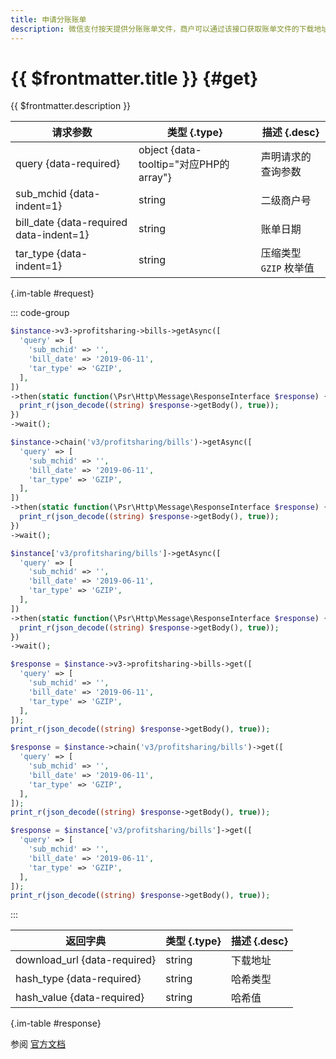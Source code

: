 ```yaml
---
title: 申请分账账单
description: 微信支付按天提供分账账单文件，商户可以通过该接口获取账单文件的下载地址。文件内包含分账相关的金额、时间等信息，供商户核对到账等情况。
---
```


# {{ $frontmatter.title }} {#get}

{{ $frontmatter.description }}

| 请求参数 | 类型 {.type} | 描述 {.desc}
| --- | --- | ---
| query {data-required} | object {data-tooltip="对应PHP的array"} | 声明请求的查询参数
| sub_mchid {data-indent=1} | string | 二级商户号
| bill_date {data-required data-indent=1} | string | 账单日期
| tar_type {data-indent=1} | string | 压缩类型<br/>`GZIP` 枚举值

{.im-table #request}

::: code-group

```php [异步纯链式]
$instance->v3->profitsharing->bills->getAsync([
  'query' => [
    'sub_mchid' => '',
    'bill_date' => '2019-06-11',
    'tar_type' => 'GZIP',
  ],
])
->then(static function(\Psr\Http\Message\ResponseInterface $response) {
  print_r(json_decode((string) $response->getBody(), true));
})
->wait();
```

```php [异步声明式]
$instance->chain('v3/profitsharing/bills')->getAsync([
  'query' => [
    'sub_mchid' => '',
    'bill_date' => '2019-06-11',
    'tar_type' => 'GZIP',
  ],
])
->then(static function(\Psr\Http\Message\ResponseInterface $response) {
  print_r(json_decode((string) $response->getBody(), true));
})
->wait();
```

```php [异步属性式]
$instance['v3/profitsharing/bills']->getAsync([
  'query' => [
    'sub_mchid' => '',
    'bill_date' => '2019-06-11',
    'tar_type' => 'GZIP',
  ],
])
->then(static function(\Psr\Http\Message\ResponseInterface $response) {
  print_r(json_decode((string) $response->getBody(), true));
})
->wait();
```

```php [同步纯链式]
$response = $instance->v3->profitsharing->bills->get([
  'query' => [
    'sub_mchid' => '',
    'bill_date' => '2019-06-11',
    'tar_type' => 'GZIP',
  ],
]);
print_r(json_decode((string) $response->getBody(), true));
```

```php [同步声明式]
$response = $instance->chain('v3/profitsharing/bills')->get([
  'query' => [
    'sub_mchid' => '',
    'bill_date' => '2019-06-11',
    'tar_type' => 'GZIP',
  ],
]);
print_r(json_decode((string) $response->getBody(), true));
```

```php [同步属性式]
$response = $instance['v3/profitsharing/bills']->get([
  'query' => [
    'sub_mchid' => '',
    'bill_date' => '2019-06-11',
    'tar_type' => 'GZIP',
  ],
]);
print_r(json_decode((string) $response->getBody(), true));
```

:::

| 返回字典 | 类型 {.type} | 描述 {.desc}
| --- | --- | ---
| download_url {data-required}| string | 下载地址
| hash_type {data-required}| string | 哈希类型
| hash_value {data-required}| string | 哈希值

{.im-table #response}

参阅 [官方文档](https://pay.weixin.qq.com/wiki/doc/apiv3_partner/apis/chapter8_1_11.shtml)
